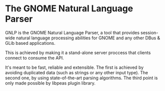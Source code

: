 The GNOME Natural Language Parser
=================================

GNLP is the GNOME Natural Language Parser, a tool that
provides session-wide natural language processing abilities
for GNOME and any other DBus & GLib based applications.

This is achieved by making it a stand-alone server proccess
that clients connect to consume the API.

It's meant to be fast, reliable and extensible. The first is
achieved by avoiding duplicated data (such as strings or any
other input type). The second one, by using state-of-the-art
parsing algorithms. The third point is only made possible by
libpeas plugin library.
